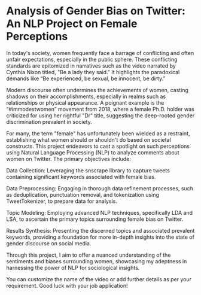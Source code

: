 # Analysis of Gender Bias on Twitter: An NLP Project on Female Perceptions

In today's society, women frequently face a barrage of conflicting and often unfair expectations, especially in the public sphere. These conflicting standards are epitomized in narratives such as the video narrated by Cynthia Nixon titled, "Be a lady they said." It highlights the paradoxical demands like “Be experienced, be sexual, be innocent, be dirty.”

Modern discourse often undermines the achievements of women, casting shadows on their accomplishments, especially in realms such as relationships or physical appearance. A poignant example is the “#immodestwomen” movement from 2018, where a female Ph.D. holder was criticized for using her rightful "Dr" title, suggesting the deep-rooted gender discrimination prevalent in society.

For many, the term "female" has unfortunately been wielded as a restraint, establishing what women should or shouldn't do based on societal constructs. This project endeavors to cast a spotlight on such perceptions using Natural Language Processing (NLP) to analyze comments about women on Twitter. The primary objectives include:

Data Collection: Leveraging the snscrape library to capture tweets containing significant keywords associated with female bias.

Data Preprocessing: Engaging in thorough data refinement processes, such as deduplication, punctuation removal, and tokenization using TweetTokenizer, to prepare data for analysis.

Topic Modeling: Employing advanced NLP techniques, specifically LDA and LSA, to ascertain the primary topics surrounding female bias on Twitter.

Results Synthesis: Presenting the discerned topics and associated prevalent keywords, providing a foundation for more in-depth insights into the state of gender discourse on social media.

Through this project, I aim to offer a nuanced understanding of the sentiments and biases surrounding women, showcasing my adeptness in harnessing the power of NLP for sociological insights.

You can customize the name of the video or add further details as per your requirement. Good luck with your job application!





